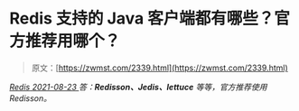 <!--yml
category: 未分类
date: 0001-01-01 00:00:00
--->

# Redis 支持的 Java 客户端都有哪些？官方推荐用哪个？

> 原文：[https://zwmst.com/2339.html](https://zwmst.com/2339.html)

   [ *Redis* ](https://zwmst.com/redis)*[ <time datetime="2021-08-23T09:49:40+08:00"> 2021-08-23 </time> ](https://zwmst.com/2339.html)  答：**Redisson、Jedis、lettuce** 等等，官方推荐使用 Redisson。*